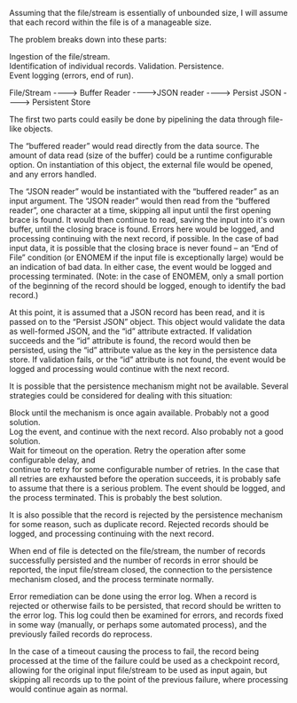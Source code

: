 Assuming that the file/stream is essentially of unbounded size, I will assume that each record within the file is of a manageable size.
					
The problem breaks down into these parts:
						 							
Ingestion of the file/stream.	
Identification of individual records.
Validation.	
Persistence.	
Event logging (errors, end of run).	

File/Stream ----> Buffer Reader ---->JSON reader ----> Persist JSON ----> Persistent Store			
					 					
The first two parts could easily be done by pipelining the data through file-like objects.
					
The “buffered reader” would read directly from the data source. The amount of data read (size of the buffer) could be a runtime configurable option. On instantiation of this object, the external file would be opened, and any errors handled.
					
The “JSON reader” would be instantiated with the “buffered reader” as an input argument. The “JSON reader” would then read from the “buffered reader”, one character at a time, skipping all input until the first opening brace is found. It would then continue to read, saving the input into it's own buffer, until the closing brace is found. Errors here would be logged, and processing continuing with the next record, if possible. In the case of bad input data, it is possible that the closing brace is never found – an “End of File” condition (or ENOMEM if the input file is exceptionally large) would be an indication of bad data. In either case, the event would be logged and processing terminated. (Note: in the case of ENOMEM, only a small portion of the beginning of the record should be logged, enough to identify the bad record.)
					
At this point, it is assumed that a JSON record has been read, and it is passed on to the “Persist JSON” object. This object would validate the data as well-formed JSON, and the “id” attribute extracted. If validation succeeds and the “id” attribute is found, the record would then be persisted, using the “id” attribute value as the key in the persistence data store. If validation fails, or the “id” attribute is not found, the event would be logged and processing would continue with the next record.
					
It is possible that the persistence mechanism might not be available. Several strategies could be considered for dealing with this situation:
				
Block until the mechanism is once again available. Probably not a good solution.	
Log the event, and continue with the next record. Also probably not a good solution.	
Wait for timeout on the operation. Retry the operation after some configurable delay, and							
continue to retry for some configurable number of retries. In the case that all retries are exhausted before the operation succeeds, it is probably safe to assume that there is a serious problem. The event should be logged, and the process terminated. This is probably the best solution.					
					 					
It is also possible that the record is rejected by the persistence mechanism for some reason, such as duplicate record. Rejected records should be logged, and processing continuing with the next record.
					
When end of file is detected on the file/stream, the number of records successfully persisted and the number of records in error should be reported, the input file/stream closed, the connection to the persistence mechanism closed, and the process terminate normally.
					
Error remediation can be done using the error log. When a record is rejected or otherwise fails to be persisted, that record should be written to the error log. This log could then be examined for errors, and records fixed in some way (manually, or perhaps some automated process), and the previously failed records do reprocess.
					
In the case of a timeout causing the process to fail, the record being processed at the time of the failure could be used as a checkpoint record, allowing for the original input file/stream to be used as input again, but skipping all records up to the point of the previous failure, where processing would continue again as normal.
